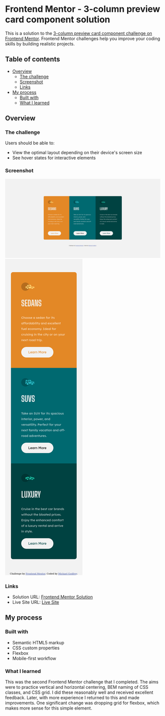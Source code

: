 # Frontend Mentor - 3-column preview card component solution

This is a solution to the [3-column preview card component challenge on Frontend Mentor](https://www.frontendmentor.io/challenges/3column-preview-card-component-pH92eAR2-). Frontend Mentor challenges help you improve your coding skills by building realistic projects.

## Table of contents

- [Overview](#overview)
  - [The challenge](#the-challenge)
  - [Screenshot](#screenshot)
  - [Links](#links)
- [My process](#my-process)
  - [Built with](#built-with)
  - [What I learned](#what-i-learned)

## Overview

### The challenge

Users should be able to:

- View the optimal layout depending on their device's screen size
- See hover states for interactive elements

### Screenshot

![Mobile screenshot](./images/screenshot-desktop.png)
![Desktop screenshot](./images/screenshot-mobile.png)

### Links

- Solution URL: [Frontend Mentor Solution](https://www.frontendmentor.io/solutions/3column-preview-card-component-dq4M7vC5j)
- Live Site URL: [Live Site](https://michagodfrey.github.io/frontend-mentor-3-column-card/)

## My process

### Built with

- Semantic HTML5 markup
- CSS custom properties
- Flexbox
- Mobile-first workflow

### What I learned

This was the second Frontend Mentor challenge that I completed. The aims were to practice vertical and horizontal centering, BEM naming of CSS classes, and CSS grid. I did these reasonably well and received excellent feedback. Later, with more experience I returned to this and made improvements. One significant change was dropping grid for flexbox, which makes more sense for this simple element.
